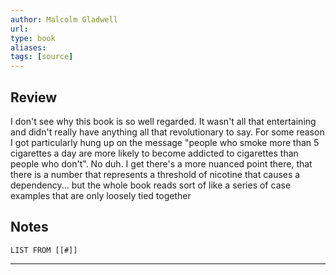```yaml
---
author: Malcolm Gladwell
url: 
type: book
aliases: 
tags: [source]
---
```

## Review
I don't see why this book is so well regarded. It wasn't all that entertaining and didn't really have anything all that revolutionary to say. For some reason I got particularly hung up on the message "people who smoke more than 5 cigarettes a day are more likely to become addicted to cigarettes than people who don't". No duh. I get there's a more nuanced point there, that there is a number that represents a threshold of nicotine that causes a dependency... but the whole book reads sort of like a series of case examples that are only loosely tied together

## Notes
```dataview
LIST FROM [[#]]
```

---